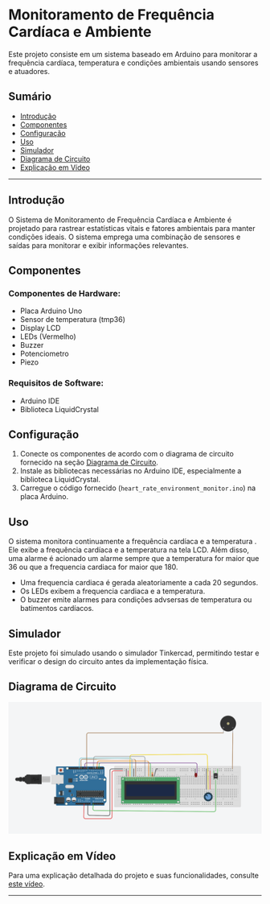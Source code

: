 # Monitoramento de Frequência Cardíaca e Ambiente

Este projeto consiste em um sistema baseado em Arduino para monitorar a frequência cardíaca, temperatura e condições ambientais usando sensores e atuadores.

## Sumário
- [Introdução](#introdução)
- [Componentes](#componentes)
- [Configuração](#configuração)
- [Uso](#uso)
- [Simulador](#simulador)
- [Diagrama de Circuito](#diagrama-de-circuito)
- [Explicação em Vídeo](#explicação-em-vídeo)

---

## Introdução

O Sistema de Monitoramento de Frequência Cardíaca e Ambiente é projetado para rastrear estatísticas vitais e fatores ambientais para manter condições ideais. O sistema emprega uma combinação de sensores e saídas para monitorar e exibir informações relevantes.

## Componentes

### Componentes de Hardware:
- Placa Arduino Uno
- Sensor de temperatura (tmp36)
- Display LCD
- LEDs (Vermelho)
- Buzzer
- Potenciometro
- Piezo

### Requisitos de Software:
- Arduino IDE
- Biblioteca LiquidCrystal

## Configuração

1. Conecte os componentes de acordo com o diagrama de circuito fornecido na seção [Diagrama de Circuito](#diagrama-de-circuito).
2. Instale as bibliotecas necessárias no Arduino IDE, especialmente a biblioteca LiquidCrystal.
3. Carregue o código fornecido (`heart_rate_environment_monitor.ino`) na placa Arduino.

## Uso

O sistema monitora continuamente a frequência cardíaca e a temperatura . Ele exibe a frequência cardíaca e a temperatura na tela LCD. Além disso, uma alarme é acionado um alarme sempre que a temperatura for maior que 36 ou que a frequencia cardiaca for maior que 180.
- Uma frequencia cardiaca é gerada aleatoriamente a cada 20 segundos.
- Os LEDs exibem a frequencia cardiaca e a temperatura.
- O buzzer emite alarmes para condições advsersas de temperatura ou batimentos cardíacos.

## Simulador

Este projeto foi simulado usando o simulador Tinkercad, permitindo testar e verificar o design do circuito antes da implementação física.

## Diagrama de Circuito

![Diagrama de Circuito](https://github.com/matheushammarstrom/GS_Edge_Computing/blob/main/circuit.png?raw=true)

## Explicação em Vídeo


Para uma explicação detalhada do projeto e suas funcionalidades, consulte [este vídeo](https://youtu.be/NSfjdGyrtc4).

---

